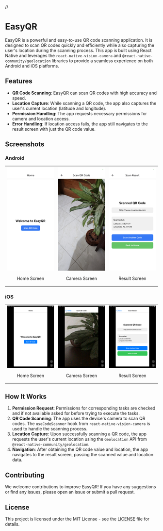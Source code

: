 // 

# EasyQR

EasyQR is a powerful and easy-to-use QR code scanning application. It is designed to scan QR codes quickly and efficiently while also capturing the user's location during the scanning process. This app is built using React Native and leverages the `react-native-vision-camera` and `@react-native-community/geolocation` libraries to provide a seamless experience on both Android and iOS platforms.

## Features

- **QR Code Scanning**: EasyQR can scan QR codes with high accuracy and speed.
- **Location Capture**: While scanning a QR code, the app also captures the user's current location (latitude and longitude).
- **Permission Handling**: The app requests necessary permissions for camera and location access.
- **Error Handling**: If location access fails, the app still navigates to the result screen with just the QR code value.

## Screenshots

### Android

<table>
  <tr>
    <td width="33%">
      <img src="android/screenshots/Screenshot_Home.jpg" alt="Android - Home" width="100%">
      <p align="center">Home Screen</p>
    </td>
    <td width="33%">
      <img src="android/screenshots/Screenshot_Scanner.jpg" alt="Android - Camera" width="100%">
      <p align="center">Camera Screen</p>
    </td>
    <td width="33%">
      <img src="android/screenshots/Screenshot_Result.jpg" alt="Android - Result" width="100%">
      <p align="center">Result Screen</p>
    </td>
  </tr>
</table>

### iOS

<table>
  <tr>
    <td width="33%">
      <img src="ios/screenshots/IMG_Home.PNG" alt="iOS - Home" width="100%">
      <p align="center">Home Screen</p>
    </td>
    <td width="33%">
      <img src="ios/screenshots/IMG_Scanner.PNG" alt="iOS - Camera" width="100%">
      <p align="center">Camera Screen</p>
    </td>
    <td width="33%">
      <img src="ios/screenshots/IMG_Result.PNG" alt="iOS - Result" width="100%">
      <p align="center">Result Screen</p>
    </td>
  </tr>
</table>

## How It Works

1. **Permission Request**: Permissions for corresponding tasks are checked and if not available asked for before trying to execute the tasks.
2. **QR Code Scanning**: The app uses the device's camera to scan QR codes. The `useCodeScanner` hook from `react-native-vision-camera` is used to handle the scanning process.
3. **Location Capture**: Upon successfully scanning a QR code, the app requests the user's current location using the `Geolocation` API from `@react-native-community/geolocation`.
4. **Navigation**: After obtaining the QR code value and location, the app navigates to the result screen, passing the scanned value and location data.

## Contributing

We welcome contributions to improve EasyQR! If you have any suggestions or find any issues, please open an issue or submit a pull request.

## License

This project is licensed under the MIT License - see the [LICENSE](LICENSE) file for details.
